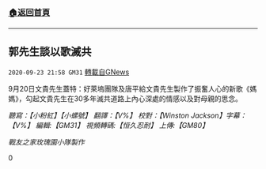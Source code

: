 ###  [:house:返回首頁](https://github.com/ourhimalayas/txt)
---

## 郭先生談以歌滅共
`2020-09-23 21:58 GM31` [轉載自GNews](https://gnews.org/zh-hant/380943/)

9月20日文貴先生蓋特：好萊塢團隊及唐平給文貴先生製作了振奮人心的新歌《媽媽》，勾起文貴先生在30多年滅共道路上內心深處的情感以及對母親的思念。

*聽寫：【小粉紅】【小螺號】 翻譯：【V%】 校對：【Winston Jackson】字幕：【V%】*
*編輯:【GM31】 視頻轉碼:【恒久忍耐】 上傳:【GM80】*

*戰友之家玫瑰園小隊製作*

0

